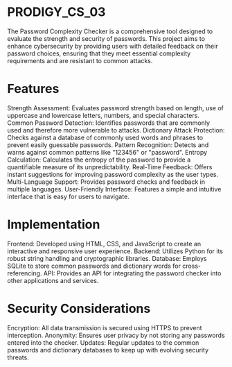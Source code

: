 # PRODIGY_CS_03

The Password Complexity Checker is a comprehensive tool designed to evaluate the strength and security of passwords. This project aims to enhance cybersecurity by providing users with detailed feedback on their password choices, ensuring that they meet essential complexity requirements and are resistant to common attacks.

# Features
Strength Assessment: Evaluates password strength based on length, use of uppercase and lowercase letters, numbers, and special characters.
Common Password Detection: Identifies passwords that are commonly used and therefore more vulnerable to attacks.
Dictionary Attack Protection: Checks against a database of commonly used words and phrases to prevent easily guessable passwords.
Pattern Recognition: Detects and warns against common patterns like "123456" or "password".
Entropy Calculation: Calculates the entropy of the password to provide a quantifiable measure of its unpredictability.
Real-Time Feedback: Offers instant suggestions for improving password complexity as the user types.
Multi-Language Support: Provides password checks and feedback in multiple languages.
User-Friendly Interface: Features a simple and intuitive interface that is easy for users to navigate.
# Implementation
Frontend: Developed using HTML, CSS, and JavaScript to create an interactive and responsive user experience.
Backend: Utilizes Python for its robust string handling and cryptographic libraries.
Database: Employs SQLite to store common passwords and dictionary words for cross-referencing.
API: Provides an API for integrating the password checker into other applications and services.
# Security Considerations
Encryption: All data transmission is secured using HTTPS to prevent interception.
Anonymity: Ensures user privacy by not storing any passwords entered into the checker.
Updates: Regular updates to the common passwords and dictionary databases to keep up with evolving security threats.
